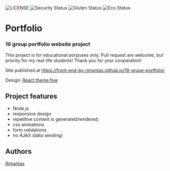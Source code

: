 ![LICENSE](https://img.shields.io/badge/license-MIT-blue.svg?style=flat-square)
![Security Status](https://img.shields.io/security-headers?label=Security&url=https%3A%2F%2Fgithub.com&style=flat-square)
![Gluten Status](https://img.shields.io/badge/Gluten-Free-green.svg)
![Eco Status](https://img.shields.io/badge/ECO-Friendly-green.svg)


# Portfolio
### 19 group portfolio website project

This project is for educational porpuses only. Pull request are welcome, but priority for my real-life students! Thank you for your cooperation!

Site published at https://front-end-by-rimantas.github.io/19-grupe-portfolio/

Design: [React theme five](https://react.theme-land.com/theme-five)


## Project features
- Node.js
- responsive design
- repetitive content is generated/rendered;
- css animations
- form validations
- no AJAX (data sending)

## Authors
[Rimantas](https://github.com/belauzas)